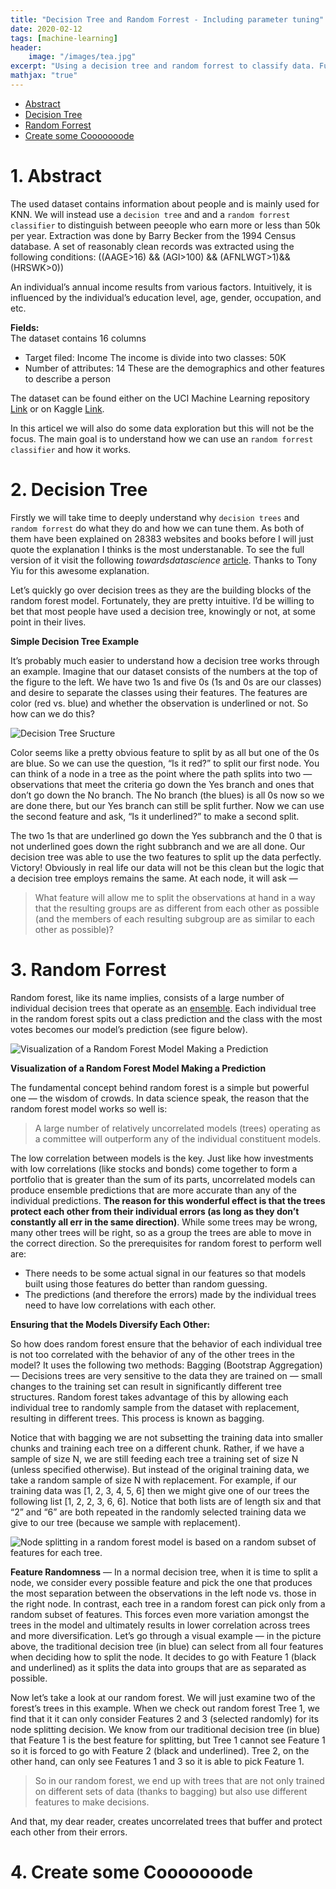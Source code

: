 ```yaml
---
title: "Decision Tree and Random Forrest - Including parameter tuning"
date: 2020-02-12
tags: [machine-learning]
header:
    image: "/images/tea.jpg"
excerpt: "Using a decision tree and random forrest to classify data. Furthermore we will take a look on how to tune parameters."
mathjax: "true"
---
```


<!-- TOC -->

- [Abstract](#abstract)
- [Decision Tree](#decision-tree)
- [Random Forrest](#random-forrest)
- [Create some Cooooooode](#create-some-cooooooode)

<!-- /TOC -->

# 1. Abstract

The used dataset contains information about people and is mainly used for KNN. We will instead use a `decision tree` and and a `random forrest classifier` to distinguish between peeople who earn more or less than 50k per year. Extraction was done by Barry Becker from the 1994 Census database. A set of reasonably clean records was extracted using the following conditions: ((AAGE>16) && (AGI>100) && (AFNLWGT>1)&& (HRSWK>0))

An individual’s annual income results from various factors. Intuitively, it is influenced by the individual’s education level, age, gender, occupation, and etc.

**Fields:**  
The dataset contains 16 columns

* Target filed: Income
    The income is divide into two classes: 50K
* Number of attributes: 14
    These are the demographics and other features to describe a person

The dataset can be found either on the UCI Machine Learning repository [Link](https://archive.ics.uci.edu/ml/datasets/Adult) or on Kaggle [Link](https://www.kaggle.com/wenruliu/adult-income-dataset).

In this articel we will also do some data exploration but this will not be the focus. The main goal is to understand how we can use an `random forrest classifier` and how it works.

# 2. Decision Tree

Firstly we will take time to deeply understand why `decision trees` and `random forrest` do what they do and how we can tune them. As both of them have been explained on 28383 websites and books before I will just quote the explanation I thinks is the most understanable. To see the full version of it visit the following *towardsdatascience* [article](https://towardsdatascience.com/understanding-random-forest-58381e0602d2). Thanks to Tony Yiu for this awesome explanation.

Let’s quickly go over decision trees as they are the building blocks of the random forest model. Fortunately, they are pretty intuitive. I’d be willing to bet that most people have used a decision tree, knowingly or not, at some point in their lives.

**Simple Decision Tree Example**

It’s probably much easier to understand how a decision tree works through an example.
Imagine that our dataset consists of the numbers at the top of the figure to the left. We have two 1s and five 0s (1s and 0s are our classes) and desire to separate the classes using their features. The features are color (red vs. blue) and whether the observation is underlined or not. So how can we do this?

![Decision Tree Sructure](/images/dt-rf/dt1.jpeg)

Color seems like a pretty obvious feature to split by as all but one of the 0s are blue. So we can use the question, “Is it red?” to split our first node. You can think of a node in a tree as the point where the path splits into two — observations that meet the criteria go down the Yes branch and ones that don’t go down the No branch.
The No branch (the blues) is all 0s now so we are done there, but our Yes branch can still be split further. Now we can use the second feature and ask, “Is it underlined?” to make a second split.

The two 1s that are underlined go down the Yes subbranch and the 0 that is not underlined goes down the right subbranch and we are all done. Our decision tree was able to use the two features to split up the data perfectly. Victory!
Obviously in real life our data will not be this clean but the logic that a decision tree employs remains the same. At each node, it will ask —

>What feature will allow me to split the observations at hand in a way that the resulting groups are as different from each other as possible (and the members of each resulting subgroup are as similar to each other as possible)?

# 3. Random Forrest

Random forest, like its name implies, consists of a large number of individual decision trees that operate as an [ensemble](https://en.wikipedia.org/wiki/Ensemble_learning). Each individual tree in the random forest spits out a class prediction and the class with the most votes becomes our model’s prediction (see figure below).

![Visualization of a Random Forest Model Making a Prediction](/images/dt-rf/rf1.jpeg)

**Visualization of a Random Forest Model Making a Prediction**

The fundamental concept behind random forest is a simple but powerful one — the wisdom of crowds. In data science speak, the reason that the random forest model works so well is:

>A large number of relatively uncorrelated models (trees) operating as a committee will outperform any of the individual constituent models.

The low correlation between models is the key. Just like how investments with low correlations (like stocks and bonds) come together to form a portfolio that is greater than the sum of its parts, uncorrelated models can produce ensemble predictions that are more accurate than any of the individual predictions. **The reason for this wonderful effect is that the trees protect each other from their individual errors (as long as they don’t constantly all err in the same direction)**. While some trees may be wrong, many other trees will be right, so as a group the trees are able to move in the correct direction. So the prerequisites for random forest to perform well are:

* There needs to be some actual signal in our features so that models built using those features do better than random guessing.
* The predictions (and therefore the errors) made by the individual trees need to have low correlations with each other.

**Ensuring that the Models Diversify Each Other:**

So how does random forest ensure that the behavior of each individual tree is not too correlated with the behavior of any of the other trees in the model? It uses the following two methods:
Bagging (Bootstrap Aggregation) — Decisions trees are very sensitive to the data they are trained on — small changes to the training set can result in significantly different tree structures. Random forest takes advantage of this by allowing each individual tree to randomly sample from the dataset with replacement, resulting in different trees. This process is known as bagging.

Notice that with bagging we are not subsetting the training data into smaller chunks and training each tree on a different chunk. Rather, if we have a sample of size N, we are still feeding each tree a training set of size N (unless specified otherwise). But instead of the original training data, we take a random sample of size N with replacement. For example, if our training data was [1, 2, 3, 4, 5, 6] then we might give one of our trees the following list [1, 2, 2, 3, 6, 6]. Notice that both lists are of length six and that “2” and “6” are both repeated in the randomly selected training data we give to our tree (because we sample with replacement).

![Node splitting in a random forest model is based on a random subset of features for each tree.](/images/dt-rf/bagging.jpeg)

**Feature Randomness** — In a normal decision tree, when it is time to split a node, we consider every possible feature and pick the one that produces the most separation between the observations in the left node vs. those in the right node. In contrast, each tree in a random forest can pick only from a random subset of features. This forces even more variation amongst the trees in the model and ultimately results in lower correlation across trees and more diversification.
Let’s go through a visual example — in the picture above, the traditional decision tree (in blue) can select from all four features when deciding how to split the node. It decides to go with Feature 1 (black and underlined) as it splits the data into groups that are as separated as possible.

Now let’s take a look at our random forest. We will just examine two of the forest’s trees in this example. When we check out random forest Tree 1, we find that it it can only consider Features 2 and 3 (selected randomly) for its node splitting decision. We know from our traditional decision tree (in blue) that Feature 1 is the best feature for splitting, but Tree 1 cannot see Feature 1 so it is forced to go with Feature 2 (black and underlined). Tree 2, on the other hand, can only see Features 1 and 3 so it is able to pick Feature 1.

>So in our random forest, we end up with trees that are not only trained on different sets of data (thanks to bagging) but also use different features to make decisions.

And that, my dear reader, creates uncorrelated trees that buffer and protect each other from their errors.

# 4. Create some Cooooooode





